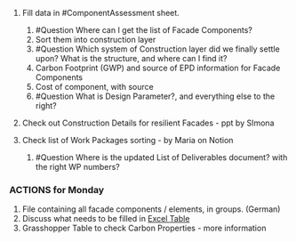 1. Fill data in #ComponentAssessment sheet.
	1. #Question Where can I get the list of Facade Components?
	2. Sort them into construction layer
	3. #Question Which system of Construction layer did we finally settle upon? What is the structure, and where can I find it?
	4. Carbon Footprint (GWP) and source of EPD information for Facade Components
	5. Cost of component, with source
	6. #Question What is Design Parameter?, and everything else to the right?
	   
2. Check out Construction Details for resilient Facades - ppt by SImona

3. Check list of Work Packages sorting - by Maria on Notion
	1. #Question Where is the updated List of Deliverables document? with the right WP numbers?

### ACTIONS for Monday

1. File containing all facade components  / elements, in groups. (German)
2. Discuss what needs to be filled in [Excel Table](https://tud365.sharepoint.com/:x:/r/sites/Project101123467MULTICARE/_layouts/15/Doc.aspx?sourcedoc=%7Bdee73133-185f-474d-b07d-534cd46451e8%7D&action=edit&wdenableroaming=1&wdorigin=ItemsView&wdhostclicktime=1705566317681&wdredirectionreason=Force_SingleStepBoot&wdinitialsession=d8221841-0bfc-4011-bd90-b33a36c6af6f&wdrldsc=2&wdrldc=1&wdrldr=ContinueInExcel&clickparams=eyJBcHBOYW1lIjoiVGVhbXMtRGVza3RvcCIsIkFwcFZlcnNpb24iOiIxNDE1LzIzMTEzMDI4NzI0IiwiSGFzRmVkZXJhdGVkVXNlciI6dHJ1ZX0%3D)
3. Grasshopper Table to check Carbon Properties - more information

